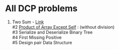 # All DCP problems

1. Two Sum - [Link](https://leetcode.com/problems/two-sum/)   
#2 [Product of Array Except Self](https://leetcode.com/problems/product-of-array-except-self/) : (without division)  
#3 Serialize and Deserialize Binary Tree  
#4 First Missing Positive   
#5 Design pair Data Structure   
